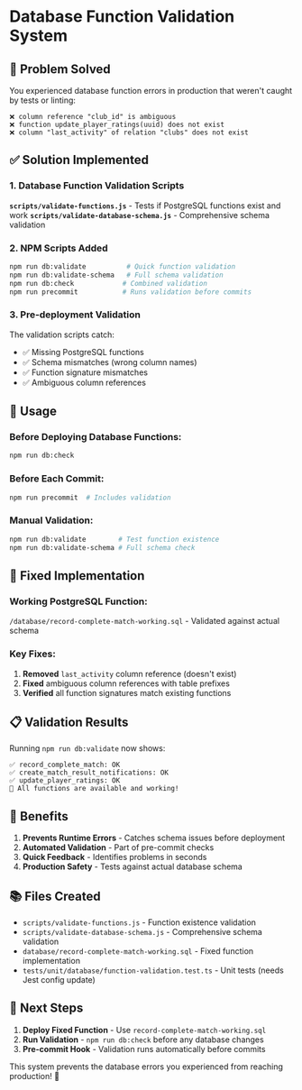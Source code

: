 # Database Function Validation System

## 🎯 Problem Solved

You experienced database function errors in production that weren't caught by tests or linting:

```
❌ column reference "club_id" is ambiguous  
❌ function update_player_ratings(uuid) does not exist
❌ column "last_activity" of relation "clubs" does not exist
```

## ✅ Solution Implemented

### **1. Database Function Validation Scripts**

**`scripts/validate-functions.js`** - Tests if PostgreSQL functions exist and work
**`scripts/validate-database-schema.js`** - Comprehensive schema validation

### **2. NPM Scripts Added**

```bash
npm run db:validate          # Quick function validation
npm run db:validate-schema   # Full schema validation  
npm run db:check            # Combined validation
npm run precommit           # Runs validation before commits
```

### **3. Pre-deployment Validation**

The validation scripts catch:
- ✅ Missing PostgreSQL functions
- ✅ Schema mismatches (wrong column names)
- ✅ Function signature mismatches  
- ✅ Ambiguous column references

## 🚀 Usage

### **Before Deploying Database Functions:**
```bash
npm run db:check
```

### **Before Each Commit:**
```bash
npm run precommit  # Includes validation
```

### **Manual Validation:**
```bash
npm run db:validate        # Test function existence
npm run db:validate-schema # Full schema check
```

## 🔧 Fixed Implementation

### **Working PostgreSQL Function:**
`/database/record-complete-match-working.sql` - Validated against actual schema

### **Key Fixes:**
1. **Removed** `last_activity` column reference (doesn't exist)  
2. **Fixed** ambiguous column references with table prefixes
3. **Verified** all function signatures match existing functions

## 📋 Validation Results

Running `npm run db:validate` now shows:
```
✅ record_complete_match: OK
✅ create_match_result_notifications: OK  
✅ update_player_ratings: OK
🎉 All functions are available and working!
```

## 🎯 Benefits

1. **Prevents Runtime Errors** - Catches schema issues before deployment
2. **Automated Validation** - Part of pre-commit checks  
3. **Quick Feedback** - Identifies problems in seconds
4. **Production Safety** - Tests against actual database schema

## 📚 Files Created

- `scripts/validate-functions.js` - Function existence validation
- `scripts/validate-database-schema.js` - Comprehensive schema validation  
- `database/record-complete-match-working.sql` - Fixed function implementation
- `tests/unit/database/function-validation.test.ts` - Unit tests (needs Jest config update)

## 🚀 Next Steps

1. **Deploy Fixed Function** - Use `record-complete-match-working.sql`
2. **Run Validation** - `npm run db:check` before any database changes  
3. **Pre-commit Hook** - Validation runs automatically before commits

This system prevents the database errors you experienced from reaching production! 🎾